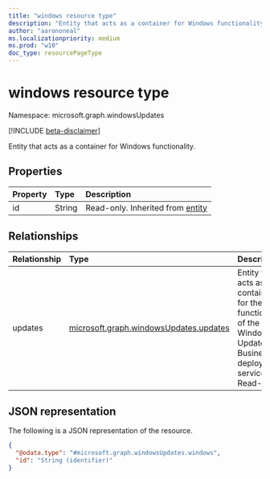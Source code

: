 ```yaml
---
title: "windows resource type"
description: "Entity that acts as a container for Windows functionality."
author: "aarononeal"
ms.localizationpriority: medium
ms.prod: "w10"
doc_type: resourcePageType
---
```


# windows resource type

Namespace: microsoft.graph.windowsUpdates

[!INCLUDE [beta-disclaimer](../../includes/beta-disclaimer.md)]

Entity that acts as a container for Windows functionality.

## Properties
|Property|Type|Description|
|:---|:---|:---|
|id|String|Read-only. Inherited from [entity](../resources/entity.md)|

## Relationships
|Relationship|Type|Description|
|:---|:---|:---|
|updates|[microsoft.graph.windowsUpdates.updates](../resources/windowsupdates-updates.md)|Entity that acts as a container for the functionality of the Windows Update for Business deployment service. Read-only.|

## JSON representation
The following is a JSON representation of the resource.
<!-- {
  "blockType": "resource",
  "keyProperty": "id",
  "@odata.type": "microsoft.graph.windowsUpdates.windows",
  "baseType": "microsoft.graph.entity",
  "openType": false
}
-->
``` json
{
  "@odata.type": "#microsoft.graph.windowsUpdates.windows",
  "id": "String (identifier)"
}
```

